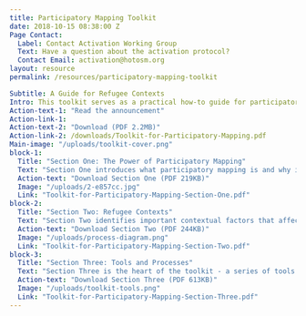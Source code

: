 ```yaml
---
title: Participatory Mapping Toolkit
date: 2018-10-15 08:38:00 Z
Page Contact:
  Label: Contact Activation Working Group
  Text: Have a question about the activation protocol?
  Contact Email: activation@hotosm.org
layout: resource
permalink: /resources/participatory-mapping-toolkit

Subtitle: A Guide for Refugee Contexts
Intro: This toolkit serves as a practical how-to guide for participatory mapping in refugee contexts. It provides organizations with the necessary tools and processes for responding to refugee situations by leveraging open and free map data for humanitarian assistance. 
Action-text-1: "Read the announcement"
Action-link-1: 
Action-text-2: "Download (PDF 2.2MB)"
Action-link-2: /downloads/Toolkit-for-Participatory-Mapping.pdf
Main-image: "/uploads/toolkit-cover.png"
block-1:
  Title: "Section One: The Power of Participatory Mapping"
  Text: "Section One introduces what participatory mapping is and why it is vital in refugee contexts. It gives important background information about the platform used to map and how to use the guide."
  Action-text: "Download Section One (PDF 219KB)"
  Image: "/uploads/2-e857cc.jpg"
  Link: "Toolkit-for-Participatory-Mapping-Section-One.pdf"
block-2:
  Title: "Section Two: Refugee Contexts"
  Text: "Section Two identifies important contextual factors that affect how organizations respond. It has been written for refugee contexts, and gives users an idea of what to keep in mind before getting started."
  Action-text: "Download Section Two (PDF 244KB)"
  Image: "/uploads/process-diagram.png"
  Link: "Toolkit-for-Participatory-Mapping-Section-Two.pdf"
block-3:
  Title: "Section Three: Tools and Processes"
  Text: "Section Three is the heart of the toolkit - a series of tools and processes that offer practical solutions for humanitarians."
  Action-text: "Download Section Three (PDF 613KB)"
  Image: "/uploads/toolkit-tools.png"
  Link: "Toolkit-for-Participatory-Mapping-Section-Three.pdf"
---
```


